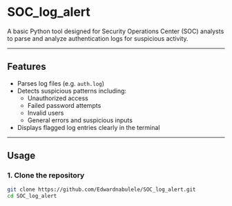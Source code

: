# SOC_log_alert

A basic Python tool designed for Security Operations Center (SOC) analysts to parse and analyze authentication logs for suspicious activity.

---

## Features

- Parses log files (e.g. `auth.log`)
- Detects suspicious patterns including:
  - Unauthorized access
  - Failed password attempts
  - Invalid users
  - General errors and suspicious inputs
- Displays flagged log entries clearly in the terminal

---

## Usage

### 1. Clone the repository
```bash
git clone https://github.com/Edwardnabulele/SOC_log_alert.git
cd SOC_log_alert
